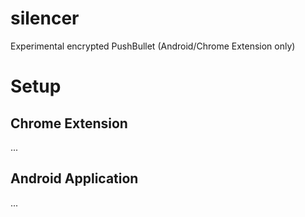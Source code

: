 silencer
========

Experimental encrypted PushBullet (Android/Chrome Extension only)

# Setup
## Chrome Extension
...

## Android Application
...
